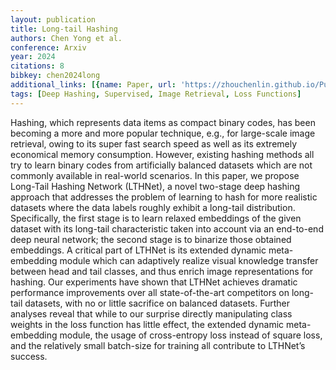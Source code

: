 ```yaml
---
layout: publication
title: Long-tail Hashing
authors: Chen Yong et al.
conference: Arxiv
year: 2024
citations: 8
bibkey: chen2024long
additional_links: [{name: Paper, url: 'https://zhouchenlin.github.io/Publications/2021-SIGIR-Hashing.pdf'}]
tags: [Deep Hashing, Supervised, Image Retrieval, Loss Functions]
---
```

Hashing, which represents data items as compact binary codes, has
been becoming a more and more popular technique, e.g., for large-scale image retrieval, owing to its super fast search speed as well
as its extremely economical memory consumption. However, existing hashing methods all try to learn binary codes from artificially
balanced datasets which are not commonly available in real-world
scenarios. In this paper, we propose Long-Tail Hashing Network
(LTHNet), a novel two-stage deep hashing approach that addresses
the problem of learning to hash for more realistic datasets where
the data labels roughly exhibit a long-tail distribution. Specifically,
the first stage is to learn relaxed embeddings of the given dataset
with its long-tail characteristic taken into account via an end-to-end deep neural network; the second stage is to binarize those
obtained embeddings. A critical part of LTHNet is its extended dynamic meta-embedding module which can adaptively realize visual
knowledge transfer between head and tail classes, and thus enrich
image representations for hashing. Our experiments have shown
that LTHNet achieves dramatic performance improvements over all
state-of-the-art competitors on long-tail datasets, with no or little
sacrifice on balanced datasets. Further analyses reveal that while to
our surprise directly manipulating class weights in the loss function
has little effect, the extended dynamic meta-embedding module, the
usage of cross-entropy loss instead of square loss, and the relatively
small batch-size for training all contribute to LTHNet’s success.